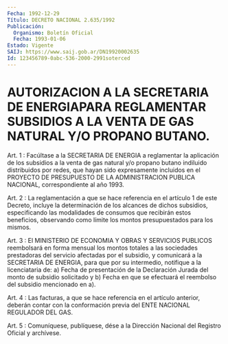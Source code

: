 ```yaml
---
Fecha: 1992-12-29
Título: DECRETO NACIONAL 2.635/1992
Publicación:
  Organismo: Boletín Oficial
  Fecha: 1993-01-06
Estado: Vigente
SAIJ: https://www.saij.gob.ar/DN19920002635
Id: 123456789-0abc-536-2000-2991soterced
---
```

# AUTORIZACION A LA SECRETARIA DE ENERGIAPARA REGLAMENTAR SUBSIDIOS A LA VENTA DE GAS NATURAL Y/O PROPANO BUTANO.

<a id="1"></a>
Art. 1 : Facúltase a la SECRETARIA DE ENERGIA a reglamentar la aplicación  de  los subsidios a la venta de gas natural y/o propano butano indiluido distribuidos por redes, que hayan sido expresamente  incluidos   en  el  PROYECTO  DE  PRESUPUESTO  DE  LA ADMINISTRACION  PUBLICA  NACIONAL,  correspondiente  al  año  1993.

<a id="2"></a>
Art.  2  :  La  reglamentación  a que se hace referencia en el artículo  1  de  este  Decreto,  incluye la  determinación  de  los alcances  de  dichos subsidios, especificando  las  modalidades  de consumos que recibirán  estos  beneficios,  observando  como límite los montos presupuestados para los mismos.

<a id="3"></a>
Art. 3 : El MINISTERIO DE ECONOMIA Y OBRAS Y SERVICIOS PUBLICOS reembolsará  en  forma  mensual los montos totales a las sociedades prestadoras del servicio  afectadas por el subsidio, y comunicará a la SECRETARIA DE ENERGIA, para  que  por su intermedio, notifique a la  licenciataria de: a) Fecha de presentación  de  la  Declaración Jurada  del  monto  de  subsidio  solicitado  y  b) Fecha en que se efectuará el reembolso del subsidio mencionado en a).

<a id="4"></a>
Art. 4 : Las facturas, a que se hace referencia en el artículo anterior,  deberán  contar  con  la  conformación  previa  del ENTE NACIONAL REGULADOR DEL GAS.

<a id="5"></a>
Art. 5 : Comuníquese, publíquese, dése a la Dirección Nacional del Registro Oficial y archívese.